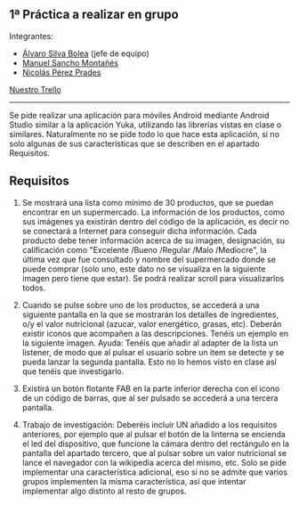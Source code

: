 1ª Práctica a realizar en grupo
-------
Integrantes:
* [Álvaro Silva Bolea](https://github.com/alvarosilvabolea) (jefe de equipo)
* [Manuel Sancho Montañés](https://github.com/ElManu3le)
* [Nicolás Pérez Prades](https://github.com/nico-perez) 


[Nuestro Trello](https://trello.com/b/zoSQyrZy/proyecto-android)

-------
Se pide realizar una aplicación para móviles Android mediante Android Studio
similar a la aplicación Yuka, utilizando las librerías vistas en clase o similares.
Naturalmente no se pide todo lo que hace esta aplicación, si no solo algunas de sus
características que se describen en el apartado Requisitos.

Requisitos
-------
1. Se mostrará una lista como mínimo de 30 productos, que se puedan encontrar en un supermercado. 
La información de los productos, como sus imágenes ya existirán dentro 
del código de la aplicación, es decir no se conectará a Internet para conseguir dicha información.
Cada producto debe tener información acerca de su imagen, designación, su calificación como "Excelente /Bueno /Regular
/Malo /Mediocre", la última vez que fue consultado y nombre del supermercado donde
se puede comprar (solo uno, este dato no se visualiza en la siguiente imagen pero tiene
que estar). Se podrá realizar scroll para visualizarlos todos.

2. Cuando se pulse sobre uno de los productos, se accederá a una siguiente pantalla en
la que se mostrarán los detalles de ingredientes, o/y el valor nutricional (azucar, valor
energético, grasas, etc). Deberán existir iconos que acompañen a las descripciones.
Tenéis un ejemplo en la siguiente imagen. Ayuda: Tenéis que añadir al adapter de la
lista un listener, de modo que al pulsar el usuario sobre un item se detecte y se pueda
lanzar la segunda pantalla. Esto no lo hemos visto en clase así que tenéis que
investigarlo.

3. Existirá un botón flotante FAB en la parte inferior derecha con el icono de un código
de barras, que al ser pulsado se accederá a una tercera pantalla.

4. Trabajo de investigación: Deberéis incluir UN añadido a los requisitos anteriores, por
ejemplo que al pulsar el botón de la linterna se encienda el led del dispositivo, que
funcione la cámara dentro del rectángulo en la pantalla del apartado tercero, que al
pulsar sobre un valor nutricional se lance el navegador con la wikipedia acerca del
mismo, etc. Solo se pide implementar una característica adicional, eso sí no se admite
que varios grupos implementen la misma característica, así que intentar implementar
algo distinto al resto de grupos.
